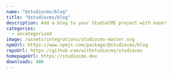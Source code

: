 ```yaml
---
name: "@studiocms/blog"
title: "@studiocms/blog"
description: Add a blog to your StudioCMS project with ease!
categories:
  - uncategorized
image: /assets/integrations/studiocms-master.svg
npmUrl: https://www.npmjs.com/package/@studiocms/blog
repoUrl: https://github.com/withstudiocms/studiocms
homepageUrl: https://studiocms.dev
downloads: 406
---
```

